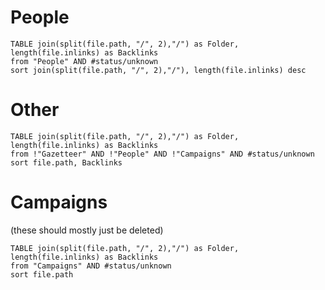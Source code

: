 # People

```dataview
TABLE join(split(file.path, "/", 2),"/") as Folder, length(file.inlinks) as Backlinks
from "People" AND #status/unknown 
sort join(split(file.path, "/", 2),"/"), length(file.inlinks) desc
```

# Other

```dataview
TABLE join(split(file.path, "/", 2),"/") as Folder, length(file.inlinks) as Backlinks
from !"Gazetteer" AND !"People" AND !"Campaigns" AND #status/unknown 
sort file.path, Backlinks
```



# Campaigns
(these should mostly just be deleted)

```dataview
TABLE join(split(file.path, "/", 2),"/") as Folder, length(file.inlinks) as Backlinks
from "Campaigns" AND #status/unknown 
sort file.path
```
